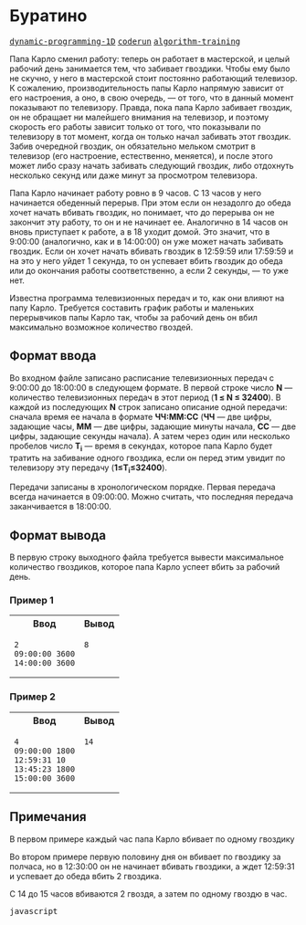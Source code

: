 # Буратино

[<kbd>dynamic-programming-1D</kbd>](https://youtu.be/H7lu6h8H9-4)
[<kbd>coderun</kbd>](https://coderun.yandex.ru/problem/buratino)
[<kbd>algorithm-training</kbd>](https://contest.yandex.ru/contest/45469/problems/24/)

Папа Карло сменил работу: теперь он работает в мастерской, и целый рабочий день занимается тем, что забивает гвоздики. Чтобы ему было не скучно, у него в мастерской стоит постоянно работающий телевизор. К сожалению, производительность папы Карло напрямую зависит от его настроения, а оно, в свою очередь, — от того, что в данный момент показывают по телевизору. Правда, пока папа Карло забивает гвоздик, он не обращает ни малейшего внимания на телевизор, и поэтому скорость его работы зависит только от того, что показывали по телевизору в тот момент, когда он только начал забивать этот гвоздик. Забив очередной гвоздик, он обязательно мельком смотрит в телевизор (его настроение, естественно, меняется), и после этого может либо сразу начать забивать следующий гвоздик, либо отдохнуть несколько секунд или даже минут за просмотром телевизора.

Папа Карло начинает работу ровно в 9 часов. С 13 часов у него начинается обеденный перерыв. При этом если он незадолго до обеда хочет начать вбивать гвоздик, но понимает, что до перерыва он не закончит эту работу, то он и не начинает ее. Аналогично в 14 часов он вновь приступает к работе, а в 18 уходит домой. Это значит, что в 9:00:00 (аналогично, как и в 14:00:00) он уже может начать забивать гвоздик. Если он хочет начать вбивать гвоздик в 12:59:59 или 17:59:59 и на это у него уйдет 1 секунда, то он успевает вбить гвоздик до обеда или до окончания работы соответственно, а если 2 секунды, — то уже нет.

Известна программа телевизионных передач и то, как они влияют на папу Карло. Требуется составить график работы и маленьких перерывчиков папы Карло так, чтобы за рабочий день он вбил максимально возможное количество гвоздей.

## Формат ввода

Во входном файле записано расписание телевизионных передач с 9:00:00 до 18:00:00 в следующем формате. В первой строке число **N** — количество телевизионных передач в этот период (**1 ≤ N ≤ 32400**). В каждой из последующих **N** строк записано описание одной передачи: сначала время ее начала в формате **ЧЧ:ММ:СС** (**ЧЧ** — две цифры, задающие часы, **ММ** — две цифры, задающие минуты начала, **СС** — две цифры, задающие секунды начала). А затем через один или несколько пробелов число **T<sub>i</sub>**
— время в секундах, которое папа Карло будет тратить на забивание одного гвоздика, если он перед этим увидит по телевизору эту передачу (**1≤T<sub>i</sub>≤32400**).

Передачи записаны в хронологическом порядке. Первая передача всегда начинается в 09:00:00. Можно считать, что последняя передача заканчивается в 18:00:00.

## Формат вывода

В первую строку выходного файла требуется вывести максимальное количество гвоздиков, которое папа Карло успеет вбить за рабочий день.

### Пример 1

<table width = "100%">
<tr>
<th>Ввод</th> <th>Вывод</th>
</tr>
<tr valign="top">
<td><pre>
<code>2
09:00:00 3600
14:00:00 3600
</code></pre></td>
<td><pre>
<code>8
</code></pre></td>
</tr>
</table>

### Пример 2

<table width = "100%">
<tr>
<th>Ввод</th> <th>Вывод</th>
</tr>
<tr valign="top">
<td><pre>
<code>4
09:00:00 1800
12:59:31 10
13:45:23 1800
15:00:00 3600
</code></pre></td>
<td><pre>
<code>14
</code></pre></td>
</tr>
</table>

## Примечания

В первом примере каждый час папа Карло вбивает по одному гвоздику

Во втором примере первую половину дня он вбивает по гвоздику за полчаса, но в 12:30:00 он не начинает вбивать гвоздики, а ждет 12:59:31 и успевает до обеда вбить 2 гвоздика.

С 14 до 15 часов вбиваются 2 гвоздя, а затем по одному гвоздю в час.

<kbd>javascript</kbd>
